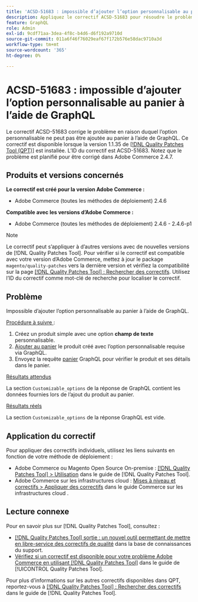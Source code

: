 ```yaml
---
title: 'ACSD-51683 : impossible d’ajouter l’option personnalisable au panier à l’aide de GraphQL'
description: Appliquez le correctif ACSD-51683 pour résoudre le problème d’Adobe Commerce en raison duquel l’option personnalisable ne peut pas être ajoutée au panier à l’aide de GraphQL.
feature: GraphQL
role: Admin
exl-id: 9cdf71aa-3dea-4f8c-b4d6-d6f192a9710d
source-git-commit: 011a6f46f76029eaf67f172b576e58dac9710a3d
workflow-type: tm+mt
source-wordcount: '365'
ht-degree: 0%

---
```


# ACSD-51683 : impossible d’ajouter l’option personnalisable au panier à l’aide de GraphQL

Le correctif ACSD-51683 corrige le problème en raison duquel l’option personnalisable ne peut pas être ajoutée au panier à l’aide de GraphQL. Ce correctif est disponible lorsque la version 1.1.35 de [[!DNL Quality Patches Tool (QPT)]](https://experienceleague.adobe.com/en/docs/commerce-operations/tools/quality-patches-tool/quality-patches-tool-to-self-serve-quality-patches) est installée. L’ID du correctif est ACSD-51683. Notez que le problème est planifié pour être corrigé dans Adobe Commerce 2.4.7.

## Produits et versions concernés

**Le correctif est créé pour la version Adobe Commerce :**

* Adobe Commerce (toutes les méthodes de déploiement) 2.4.6

**Compatible avec les versions d’Adobe Commerce :**

* Adobe Commerce (toutes les méthodes de déploiement) 2.4.6 - 2.4.6-p1

>[!NOTE]
>
>Le correctif peut s’appliquer à d’autres versions avec de nouvelles versions de [!DNL Quality Patches Tool]. Pour vérifier si le correctif est compatible avec votre version d’Adobe Commerce, mettez à jour le package `magento/quality-patches` vers la dernière version et vérifiez la compatibilité sur la page [[!DNL Quality Patches Tool] : Rechercher des correctifs](https://experienceleague.adobe.com/tools/commerce-quality-patches/index.html). Utilisez l’ID du correctif comme mot-clé de recherche pour localiser le correctif.

## Problème

Impossible d’ajouter l’option personnalisable au panier à l’aide de GraphQL.

<u>Procédure à suivre </u> :

1. Créez un produit simple avec une option **champ de texte** personnalisable.
1. [Ajouter au panier](https://developer.adobe.com/commerce/webapi/graphql/tutorials/checkout/add-product-to-cart/) le produit créé avec l’option personnalisable requise via GraphQL.
1. Envoyez la requête [panier](https://developer.adobe.com/commerce/webapi/graphql/schema/cart/queries/cart/) GraphQL pour vérifier le produit et ses détails dans le panier.

<u>Résultats attendus</u>

La section `Customizable_options` de la réponse de GraphQL contient les données fournies lors de l’ajout du produit au panier.

<u>Résultats réels</u>

La section `Customizable_options` de la réponse GraphQL est vide.

## Application du correctif

Pour appliquer des correctifs individuels, utilisez les liens suivants en fonction de votre méthode de déploiement :

* Adobe Commerce ou Magento Open Source On-premise : [[!DNL Quality Patches Tool] > Utilisation](/help/tools/quality-patches-tool/usage.md) dans le guide de [!DNL Quality Patches Tool].
* Adobe Commerce sur les infrastructures cloud : [Mises à niveau et correctifs > Appliquer des correctifs](https://experienceleague.adobe.com/docs/commerce-cloud-service/user-guide/develop/upgrade/apply-patches.html) dans le guide Commerce sur les infrastructures cloud .

## Lecture connexe

Pour en savoir plus sur [!DNL Quality Patches Tool], consultez :

* [[!DNL Quality Patches Tool] sortie : un nouvel outil permettant de mettre en libre-service des correctifs de qualité](https://experienceleague.adobe.com/en/docs/commerce-operations/tools/quality-patches-tool/quality-patches-tool-to-self-serve-quality-patches) dans la base de connaissances du support.
* [Vérifiez si un correctif est disponible pour votre problème Adobe Commerce en utilisant [!DNL Quality Patches Tool]](/help/tools/quality-patches-tool/patches-available-in-qpt/check-patch-for-magento-issue-with-magento-quality-patches.md) dans le guide de [!UICONTROL Quality Patches Tool].


Pour plus d’informations sur les autres correctifs disponibles dans QPT, reportez-vous à [[!DNL Quality Patches Tool] : Rechercher des correctifs](https://experienceleague.adobe.com/tools/commerce-quality-patches/index.html) dans le guide de [!DNL Quality Patches Tool].
